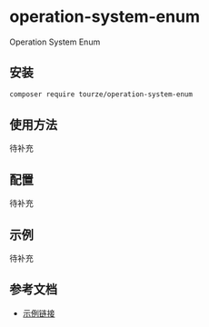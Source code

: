 # operation-system-enum

Operation System Enum

## 安装

```bash
composer require tourze/operation-system-enum
```

## 使用方法

待补充

## 配置

待补充

## 示例

待补充

## 参考文档

- [示例链接](https://example.com)
